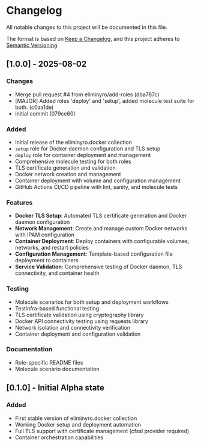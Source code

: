 # Changelog

All notable changes to this project will be documented in this file.

The format is based on [Keep a Changelog](https://keepachangelog.com/en/1.0.0/),
and this project adheres to
[Semantic Versioning](https://semver.org/spec/v2.0.0.html).

## [1.0.0] - 2025-08-02

### Changes
- Merge pull request #4 from eliminyro/add-roles (dba787c)
- [MAJOR] Added roles 'deploy' and  'setup', added molecule test suite for both. (c0aa1de)
- Initial commit (079ce60)


### Added

- Initial release of the eliminyro.docker collection
- `setup` role for Docker daemon configuration and TLS setup
- `deploy` role for container deployment and management
- Comprehensive molecule testing for both roles
- TLS certificate generation and validation
- Docker network creation and management
- Container deployment with volume and configuration management
- GitHub Actions CI/CD pipeline with lint, sanity, and molecule tests

### Features

- **Docker TLS Setup**: Automated TLS certificate generation and Docker daemon
  configuration
- **Network Management**: Create and manage custom Docker networks with IPAM
  configuration
- **Container Deployment**: Deploy containers with configurable volumes,
  networks, and restart policies
- **Configuration Management**: Template-based configuration file deployment to
  containers
- **Service Validation**: Comprehensive testing of Docker daemon, TLS
  connectivity, and container health

### Testing

- Molecule scenarios for both setup and deployment workflows
- Testinfra-based functional testing
- TLS certificate validation using cryptography library
- Docker API connectivity testing using requests library
- Network isolation and connectivity verification
- Container deployment and configuration validation

### Documentation

- Role-specific README files
- Molecule scenario documentation

## [0.1.0] - Initial Alpha state

### Added

- First stable version of eliminyro.docker collection
- Working Docker setup and deployment automation
- Full TLS support with certificate management (cfssl provider required)
- Container orchestration capabilities
